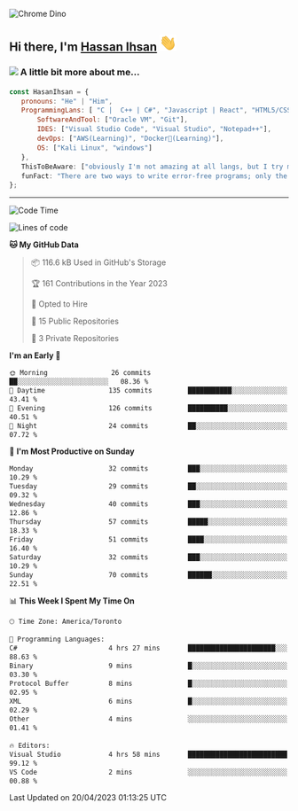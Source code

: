  <!--
**HasanIhsan/HasanIhsan** is a ✨ _special_ ✨ repository because its `README.md` (this file) appears on your GitHub profile.
-->

![Chrome Dino](https://mir-s3-cdn-cf.behance.net/project_modules/max_1200/4ff07986208593.5d9a654e92f36.gif)


<h2 align="left">Hi there, I'm <a href="https://www.linkedin.com/in/hassan-ihsan-045b11231/" target="_blank" rel="noopener noreferrer">Hassan Ihsan</a> <img src="https://raw.githubusercontent.com/ABSphreak/ABSphreak/master/gifs/Hi.gif" height="30" />
 
 
 ### <img src="https://media.giphy.com/media/VgCDAzcKvsR6OM0uWg/giphy.gif" width="50"> A little bit more about me...  
 
 ```javascript
const HasanIhsan = {
    pronouns: "He" | "Him",
    ProgrammingLans: [ "C |  C++ | C#", "Javascript | React", "HTML5/CSS", "JSON", "Java"],
        SoftwareAndTool: ["Oracle VM", "Git"],
        IDES: ["Visual Studio Code", "Visual Studio", "Notepad++"],
        devOps: ["AWS(Learning)", "Docker🐳(Learning)"], 
        OS: ["Kali Linux", "windows"]
    },
    ThisToBeAware: ["obviously I'm not amazing at all langs, but I try my best not to go rusty"], 
    funFact: "There are two ways to write error-free programs; only the third one works"
};
```
 
 --- 

<!--START_SECTION:waka-->
![Code Time](http://img.shields.io/badge/Code%20Time-184%20hrs%2020%20mins-blue)

![Lines of code](https://img.shields.io/badge/From%20Hello%20World%20I%27ve%20Written-364.7%20thousand%20lines%20of%20code-blue)

**🐱 My GitHub Data** 

> 📦 116.6 kB Used in GitHub's Storage 
 > 
> 🏆 161 Contributions in the Year 2023
 > 
> 💼 Opted to Hire
 > 
> 📜 15 Public Repositories 
 > 
> 🔑 3 Private Repositories 
 > 
**I'm an Early 🐤** 

```text
🌞 Morning                26 commits          ██░░░░░░░░░░░░░░░░░░░░░░░   08.36 % 
🌆 Daytime                135 commits         ███████████░░░░░░░░░░░░░░   43.41 % 
🌃 Evening                126 commits         ██████████░░░░░░░░░░░░░░░   40.51 % 
🌙 Night                  24 commits          ██░░░░░░░░░░░░░░░░░░░░░░░   07.72 % 
```
📅 **I'm Most Productive on Sunday** 

```text
Monday                   32 commits          ███░░░░░░░░░░░░░░░░░░░░░░   10.29 % 
Tuesday                  29 commits          ██░░░░░░░░░░░░░░░░░░░░░░░   09.32 % 
Wednesday                40 commits          ███░░░░░░░░░░░░░░░░░░░░░░   12.86 % 
Thursday                 57 commits          █████░░░░░░░░░░░░░░░░░░░░   18.33 % 
Friday                   51 commits          ████░░░░░░░░░░░░░░░░░░░░░   16.40 % 
Saturday                 32 commits          ███░░░░░░░░░░░░░░░░░░░░░░   10.29 % 
Sunday                   70 commits          ██████░░░░░░░░░░░░░░░░░░░   22.51 % 
```


📊 **This Week I Spent My Time On** 

```text
🕑︎ Time Zone: America/Toronto

💬 Programming Languages: 
C#                       4 hrs 27 mins       ██████████████████████░░░   88.63 % 
Binary                   9 mins              █░░░░░░░░░░░░░░░░░░░░░░░░   03.30 % 
Protocol Buffer          8 mins              █░░░░░░░░░░░░░░░░░░░░░░░░   02.95 % 
XML                      6 mins              █░░░░░░░░░░░░░░░░░░░░░░░░   02.29 % 
Other                    4 mins              ░░░░░░░░░░░░░░░░░░░░░░░░░   01.41 % 

🔥 Editors: 
Visual Studio            4 hrs 58 mins       █████████████████████████   99.12 % 
VS Code                  2 mins              ░░░░░░░░░░░░░░░░░░░░░░░░░   00.88 % 
```


 Last Updated on 20/04/2023 01:13:25 UTC
<!--END_SECTION:waka-->
 
 
